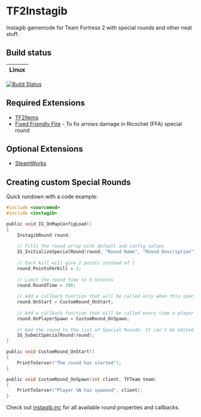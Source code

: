 # TF2Instagib

Instagib gamemode for Team Fortress 2 with special rounds and other neat stuff.

## Build status
Linux |
--- |
[![Build Status](https://travis-ci.com/haxtonsale/TF2Instagib.svg?branch=master)](https://travis-ci.com/haxtonsale/TF2Instagib)

## Required Extensions
* [TF2Items](https://builds.limetech.io/?project=tf2items)
* [Fixed Friendly Fire](https://github.com/Mikusch/friendlyfire) - To fix arrows damage in Ricochet (FFA) special round

## Optional Extensions
* [SteamWorks](https://users.alliedmods.net/~kyles/builds/SteamWorks/)

## Creating custom Special Rounds
Quick rundown with a code example:
```c
#include <sourcemod>
#include <instagib>

public void IG_OnMapConfigLoad()
{
	InstagibRound round;
	
	// Fills the round array with default and config values
	IG_InitializeSpecialRound(round, "Round Name", "Round Description");
	
	// Each kill will give 2 points instead of 1
	round.PointsPerKill = 2;
	
	// Limit the round time to 5 minutes
	round.RoundTime = 300;
	
	// Add a callback function that will be called only when this special round starts
	round.OnStart = CustomRound_OnStart;
	
	// Add a callback function that will be called every time a player spawns
	round.OnPlayerSpawn = CustomRound_OnSpawn;
	
	// Add the round to the list of Special Rounds. It can't be edited or removed after this.
	IG_SubmitSpecialRound(round);
} 

public void CustomRound_OnStart()
{
	PrintToServer("The round has started");
}

public void CustomRound_OnSpawn(int client, TFTeam team)
{
	PrintToServer("Player %N has spawned", client);
}
```
Check out [instagib.inc](https://github.com/haxtonsale/TF2Instagib/blob/master/scripting/include/instagib.inc) for all available round properties and callbacks.

